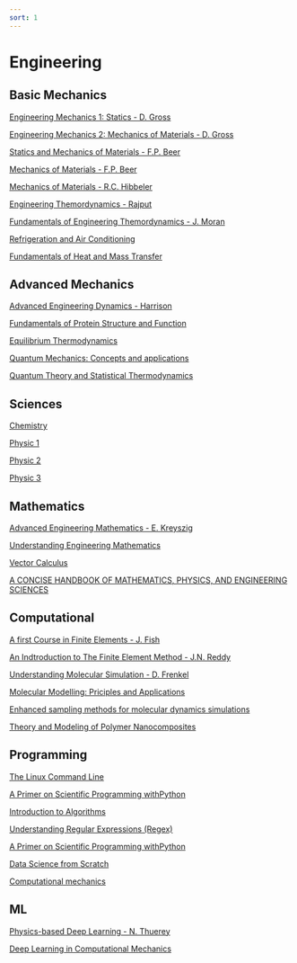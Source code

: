 ```yaml
---
sort: 1
---
```


# Engineering

## Basic Mechanics

[Engineering Mechanics 1: Statics - D. Gross](http://202.91.76.90:81/fdScript/RootOfEBooks/MED/ebooksclub.org__Engineering_Mechanics_1__Statics.pdf)

[Engineering Mechanics 2: Mechanics of Materials - D. Gross](http://202.91.76.90:81/fdScript/RootOfEBooks/MED/ebooksclub.org__Engineering_Mechanics_2__Mechanics_of_Materials(2).pdf)

[Statics and Mechanics of Materials - F.P. Beer](http://202.91.76.90:81/fdScript/RootOfEBooks/MED/Statics%20and%20mechanics%20of%20Materials.pdf)

[Mechanics of Materials - F.P. Beer](http://site.iugaza.edu.ps/ajubeh/files/2012/05/B00k-Mechanics-of-Materials-Mcgraw-2012-Ed6-978-0-07-338028-5.pdf)

[Mechanics of Materials - R.C. Hibbeler](http://www.hljp.edu.cn/__local/4/B6/F6/F6DF336EF7DB2219A8E66B1C498_841876C9_3831767.pdf?e=.pdf)

[Engineering Themordynamics - Rajput](http://202.91.76.90:81/fdScript/RootOfEBooks/MED/ebooksclub.org__Engineering_Thermodynamics__SI_Units_Version___Third_Edition.pdf)

[Fundamentals of Engineering Themordynamics - J. Moran](http://202.91.76.90:81/fdScript/RootOfEBooks/MED/THERMODYNAMICS/FundamentalsEngineeringThermodynamics7e.pdf)

[Refrigeration and Air Conditioning](http://202.91.76.90:81/fdScript/RootOfEBooks/MED/THERMODYNAMICS/Refrigeration%20and%20Air-Conditioning,%204th%20Edition%20-%20(Malestrom).pdf)

[Fundamentals of Heat and Mass Transfer](http://202.91.76.90:81/fdScript/RootOfEBooks/MED/Fundamentals%20of%20Heat%20and%20Mass%20Transfer-Incropera.pdf)

## Advanced Mechanics

[Advanced Engineering Dynamics - Harrison](http://202.91.76.90:81/fdScript/RootOfEBooks/MED/Advanced%20Engineering%20Dynamics.pdf)

[Fundamentals of Protein Structure and Function](http://202.91.76.90:81/fdScript/RootOfEBooks/E%20BOOKS%20COLLECTION%202020%20%20DATA%202/CHEM/Fundamentals%20of%20Protein%20Structure%20and%20Function%20-%20E%20Buxbaum.pdf)

[Equilibrium Thermodynamics](http://202.91.76.90:81/fdScript/RootOfEBooks/E%20BOOKS%20COLLECTION%202020%20%20DATA%202/PHYSICS/Equilibrium%20Thermodynamics%20Second%20Edition%20by%20Mario%20J.%20de%20Oliveira.pdf)

[Quantum Mechanics: Concepts and applications](http://202.91.76.90:81/fdScript/RootOfEBooks/E%20BOOKS%20COLLECTION%202020%20%20DATA%202/PHYSICS/Quantum%20Mechanics%20Concepts%20and%20Applications%20Second%20Edition%20by%20Nouredine%20Zettili.pdf)

[Quantum Theory and Statistical Thermodynamics](http://202.91.76.90:81/fdScript/RootOfEBooks/E%20BOOKS%20COLLECTION%202020%20%20DATA%202/PHYSICS/Quantum%20Theory%20and%20Statistical%20Thermodynamics%20Principles%20and%20Worked%20Examples%20by%20Peter%20Hertel%20(1).pdf)

## Sciences

[Chemistry](https://openstax.org/books/chemistry-2e/pages/preface)

[Physic 1](https://openstax.org/books/university-physics-volume-1/pages/preface)

[Physic 2](https://openstax.org/books/university-physics-volume-2/pages/preface)

[Physic 3](https://openstax.org/books/university-physics-volume-3/pages/preface)


## Mathematics

[Advanced Engineering Mathematics - E. Kreyszig](http://www.bau.edu.jo/UserPortal/UserProfile/PostsAttach/59003_3812_1.pdf)

[Understanding Engineering Mathematics](http://202.91.76.90:81/fdScript/RootOfEBooks/E%20BOOKS%20COLLECTION%202020%20%20DATA%202/MATHEMATICS/Understanding%20Engineering%20Mathematics%20by%20John%20Bird.pdf)

[Vector Calculus](http://202.91.76.90:81/fdScript/RootOfEBooks/E%20BOOKS%20COLLECTION%202020%20%20DATA%202/MATHEMATICS/Vector%20Calculus%206th%20Edition%20by%20Jerrold%20E.%20Marsde%20and%20Anthony%20Tromba.pdf)

[A CONCISE HANDBOOK OF MATHEMATICS, PHYSICS, AND ENGINEERING SCIENCES](http://202.91.76.90:81/fdScript/RootOfEBooks/E%20BOOKS%20COLLECTION%202020%20%20DATA%202/MATHEMATICS/A%20Concise%20Handbook%20of%20Mathematics,%20Physics,%20and%20Engineering%20Sciences%20by%20Andrei%20D.%20Polyanin%20and%20Alexei%20I.%20Chernoutsan.pdf)

## Computational

[A first Course in Finite Elements - J. Fish](http://202.91.76.90:81/fdScript/RootOfEBooks/MED/A%20first%20corse%20in%20finite%20element%20analysis.pdf)

[An Indtroduction to The Finite Element Method - J.N. Reddy](http://202.91.76.90:81/fdScript/RootOfEBooks/MED/An_Introduction_to_the_Finite_Element_Method_3rdEd_J.N.%20Reddy.pdf)

[Understanding Molecular Simulation - D. Frenkel](https://www.eng.uc.edu/~beaucag/Classes/AdvancedMaterialsThermodynamics/Books/%5BComputational%20science%20(San%20Diego,%20Calif.)%5D%20Daan%20Frenkel_%20Berend%20Smit%20-%20Understanding%20molecular%20simulation%20_%20from%20algorithms%20to%20applications%20(2002,%20Academic%20Press%20)%20-%20libgen.lc.pdf)

[Molecular Modelling: Priciples and Applications](https://chz276.ust.hk/public/Cloud::siqin/References/From-MD-to-MSM/Molecular%20Modelling%20Principles%20and%20Applications.pdf)

[Enhanced sampling methods for molecular dynamics simulations](https://arxiv.org/pdf/2202.04164.pdf)

[Theory and Modeling of Polymer Nanocomposites](https://link.springer.com/content/pdf/10.1007/978-3-030-60443-1.pdf)

## Programming

[The Linux Command Line](http://202.91.76.90:81/fdScript/RootOfEBooks/E%20BOOKS%20COLLECTION%202020%20%20DATA%202/CSE/The%20Linux%20Command%20Line.pdf)

[A Primer on Scientific Programming withPython](http://202.91.76.90:81/fdScript/RootOfEBooks/E%20BOOKS%20COLLECTION%202020%20%20DATA%202/CSE/A%20Primer%20on%20Scientific%20Programming%20with%20Python.pdf)

[Introduction to Algorithms](http://202.91.76.90:81/fdScript/RootOfEBooks/E%20BOOKS%20COLLECTION%202020%20%20DATA%202/CSE/Introduction.to.Algorithms.3rd.Edition.Sep.2010.pdf)

[Understanding Regular Expressions (Regex)](https://writersbyte.com/featured-post/regex-101-for-python-data-science/?swcfpc=1)

[A Primer on Scientific Programming withPython](http://202.91.76.90:81/fdScript/RootOfEBooks/E%20BOOKS%20COLLECTION%202020%20%20DATA%202/CSE/A%20Primer%20on%20Scientific%20Programming%20with%20Python.pdf)

[Data Science from Scratch](/pdf/Data_Science_from_Scratch.pdf)

[Computational mechanics](https://cooperrc.github.io/computational-mechanics/README.html)

## ML

[Physics-based Deep Learning - N. Thuerey](https://arxiv.org/pdf/2109.05237.pdf)

[Deep Learning in Computational Mechanics](https://link.springer.com/content/pdf/10.1007%2F978-3-030-76587-3.pdf)
